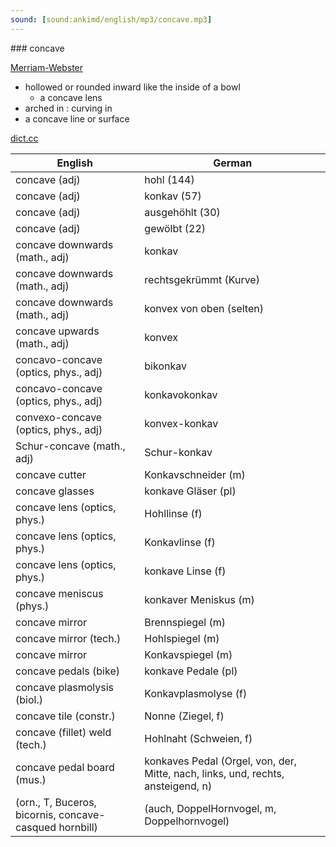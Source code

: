 ```yaml
---
sound: [sound:ankimd/english/mp3/concave.mp3]
---
```


\### concave

[Merriam-Webster](https://www.merriam-webster.com/dictionary/concave)

- hollowed or rounded inward like the inside of a bowl
    - a concave lens
- arched in : curving in
- a concave line or surface

[dict.cc](https://www.dict.cc/concave)

| English        | German       |
| -------------- | ------------ |
| concave (adj) | hohl (144) |
| concave (adj) | konkav (57) |
| concave (adj) | ausgehöhlt (30) |
| concave (adj) | gewölbt (22) |
| concave downwards (math., adj) | konkav |
| concave downwards (math., adj) | rechtsgekrümmt (Kurve) |
| concave downwards (math., adj) | konvex von oben (selten) |
| concave upwards (math., adj) | konvex |
| concavo-concave (optics, phys., adj) | bikonkav |
| concavo-concave (optics, phys., adj) | konkavokonkav |
| convexo-concave (optics, phys., adj) | konvex-konkav |
| Schur-concave (math., adj) | Schur-konkav |
| concave cutter | Konkavschneider (m) |
| concave glasses | konkave Gläser (pl) |
| concave lens (optics, phys.) | Hohllinse (f) |
| concave lens (optics, phys.) | Konkavlinse (f) |
| concave lens (optics, phys.) | konkave Linse (f) |
| concave meniscus (phys.) | konkaver Meniskus (m) |
| concave mirror | Brennspiegel (m) |
| concave mirror (tech.) | Hohlspiegel (m) |
| concave mirror | Konkavspiegel (m) |
| concave pedals (bike) | konkave Pedale (pl) |
| concave plasmolysis (biol.) | Konkavplasmolyse (f) |
| concave tile (constr.) | Nonne (Ziegel, f) |
| concave (fillet) weld (tech.) | Hohlnaht (Schweien, f) |
| concave pedal board (mus.) | konkaves Pedal (Orgel, von, der, Mitte, nach, links, und, rechts, ansteigend, n) |
|  (orn., T, Buceros, bicornis, concave-casqued hornbill) |  (auch, DoppelHornvogel, m, Doppelhornvogel) |
